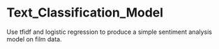 # Text_Classification_Model
Use tfidf and logistic regression to produce a simple sentiment analysis model on film data.
